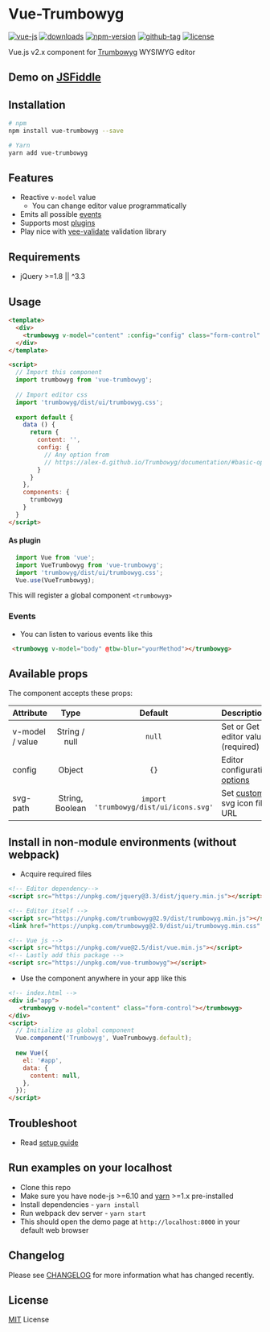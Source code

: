 # Vue-Trumbowyg

[![vue-js](https://img.shields.io/badge/vue.js-2.x-brightgreen.svg?maxAge=604800)](https://vuejs.org/)
[![downloads](https://img.shields.io/npm/dt/vue-trumbowyg.svg)](http://npm-stats.com/~packages/vue-trumbowyg)
[![npm-version](https://img.shields.io/npm/v/vue-trumbowyg.svg)](https://www.npmjs.com/package/vue-trumbowyg)
[![github-tag](https://img.shields.io/github/tag/ankurk91/vue-trumbowyg.svg?maxAge=1800)](https://github.com/ankurk91/vue-trumbowyg/)
[![license](https://img.shields.io/github/license/ankurk91/vue-trumbowyg.svg?maxAge=1800)](https://yarnpkg.com/en/package/vue-trumbowyg)

Vue.js v2.x component for [Trumbowyg](https://alex-d.github.io/Trumbowyg/) WYSIWYG editor

## Demo on [JSFiddle](https://jsfiddle.net/ankurk91/p7xs2jkk/)

## Installation
```bash
# npm
npm install vue-trumbowyg --save

# Yarn
yarn add vue-trumbowyg
```

## Features
* Reactive ``v-model`` value
    - You can change editor value programmatically 
* Emits all possible [events](https://alex-d.github.io/Trumbowyg/documentation/#events)   
* Supports most [plugins](https://alex-d.github.io/Trumbowyg/documentation/plugins/)
* Play nice with [vee-validate](https://github.com/logaretm/vee-validate) validation library

## Requirements
* jQuery >=1.8 || ^3.3
    
## Usage
```html
<template>
  <div>
    <trumbowyg v-model="content" :config="config" class="form-control" name="content"></trumbowyg>
  </div>
</template>

<script>  
  // Import this component
  import trumbowyg from 'vue-trumbowyg';
  
  // Import editor css
  import 'trumbowyg/dist/ui/trumbowyg.css';
   
  export default {    
    data () {
      return {
        content: '',
        config: {
          // Any option from 
          // https://alex-d.github.io/Trumbowyg/documentation/#basic-options
        }       
      }
    },
    components: {
      trumbowyg
    }
  }
</script>
```

#### As plugin
```js
  import Vue from 'vue';
  import VueTrumbowyg from 'vue-trumbowyg';
  import 'trumbowyg/dist/ui/trumbowyg.css';
  Vue.use(VueTrumbowyg);
```
This will register a global component `<trumbowyg>` 

### Events
* You can listen to various events like this
```html
 <trumbowyg v-model="body" @tbw-blur="yourMethod"></trumbowyg>
```

## Available props
The component accepts these props:

| Attribute       | Type               | Default               | Description      |
| :---            |  :---:             | :---:                 | :---             |
| v-model / value | String / null      | `null`                | Set or Get editor value (required)|
| config          | Object             | `{}`                  | Editor configuration [options](http://alex-d.github.io/Trumbowyg/documentation.html#basic-options)|
| svg-path        | String, Boolean    | `import 'trumbowyg/dist/ui/icons.svg'`   | Set [custom](https://alex-d.github.io/Trumbowyg/documentation/#svg-icons) svg icon file URL|

## Install in non-module environments (without webpack)
* Acquire required files
```html
<!-- Editor dependency-->
<script src="https://unpkg.com/jquery@3.3/dist/jquery.min.js"></script>

<!-- Editor itself -->
<script src="https://unpkg.com/trumbowyg@2.9/dist/trumbowyg.min.js"></script>
<link href="https://unpkg.com/trumbowyg@2.9/dist/ui/trumbowyg.min.css" rel="stylesheet">

<!-- Vue js -->
<script src="https://unpkg.com/vue@2.5/dist/vue.min.js"></script>
<!-- Lastly add this package -->
<script src="https://unpkg.com/vue-trumbowyg"></script>
```
* Use the component anywhere in your app like this
```html
<!-- index.html -->
<div id="app">  
   <trumbowyg v-model="content" class="form-control"></trumbowyg>  
</div>
<script>
  // Initialize as global component
  Vue.component('Trumbowyg', VueTrumbowyg.default);
  
  new Vue({
    el: '#app',
    data: {
      content: null,      
    },    
  });
</script>
```

## Troubleshoot
* Read [setup guide](https://github.com/ankurk91/vue-trumbowyg/wiki)

## Run examples on your localhost
* Clone this repo
* Make sure you have node-js >=6.10 and [yarn](https://yarnpkg.com) >=1.x pre-installed
* Install dependencies - `yarn install`
* Run webpack dev server - `yarn start`
* This should open the demo page at `http://localhost:8000` in your default web browser 

## Changelog
Please see [CHANGELOG](CHANGELOG.md) for more information what has changed recently.

## License
[MIT](LICENSE.txt) License
